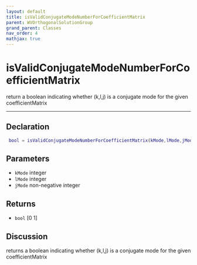 ```yaml
---
layout: default
title: isValidConjugateModeNumberForCoefficientMatrix
parent: WVOrthogonalSolutionGroup
grand_parent: Classes
nav_order: 4
mathjax: true
---
```


#  isValidConjugateModeNumberForCoefficientMatrix

return a boolean indicating whether (k,l,j) is a conjugate mode for the given coefficientMatrix


---

## Declaration
```matlab
 bool = isValidConjugateModeNumberForCoefficientMatrix(kMode,lMode,jMode,coefficientMatrix)
```
## Parameters
+ `kMode`  integer
+ `lMode`  integer
+ `jMode`  non-negative integer

## Returns
+ `bool`  [0 1]

## Discussion

  returns a boolean indicating whether (k,l,j) is a conjugate mode
  for the given coefficientMatrix
 
            
